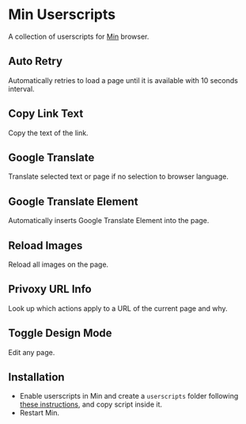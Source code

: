 # Min Userscripts

A collection of userscripts for [Min](https://minbrowser.org) browser.

## Auto Retry

Automatically retries to load a page until it is available with 10 seconds interval.

## Copy Link Text

Copy the text of the link.

## Google Translate

Translate selected text or page if no selection to browser language.

## Google Translate Element

Automatically inserts Google Translate Element into the page.

## Reload Images

Reload all images on the page.

## Privoxy URL Info

Look up which actions apply to a URL of the current page and why.

## Toggle Design Mode

Edit any page.

## Installation

* Enable userscripts in Min and create a `userscripts` folder following [these instructions](https://github.com/minbrowser/min/wiki/userscripts), and copy script inside it.
* Restart Min.

